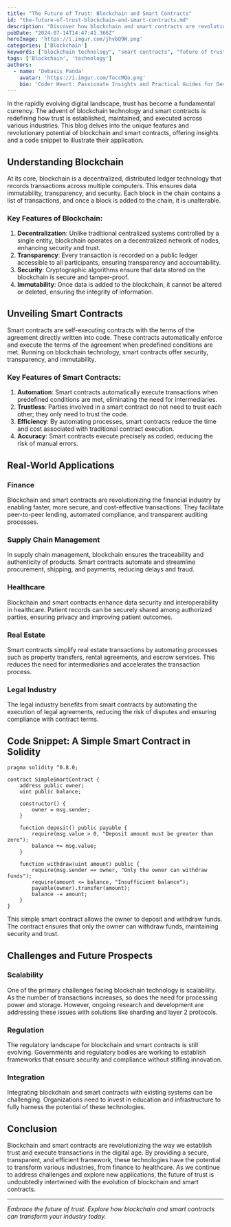 ```yaml
---
title: "The Future of Trust: Blockchain and Smart Contracts"
id: "the-future-of-trust-blockchain-and-smart-contracts.md"
description: "Discover how blockchain and smart contracts are revolutionizing the way we establish trust and conduct transactions. This blog provides an in-depth look at the technology behind blockchain, the functionality of smart contracts, and their applications across various sectors."
pubDate: "2024-07-14T14:47:41.366Z"
heroImage: 'https://i.imgur.com/jhvbQ9W.png'
categories: ['Blockchain']
keywords: ["blockchain technology", "smart contracts", "future of trust", "decentralized systems", "blockchain applications", "cryptocurrency", "digital contracts", "security and trust", "blockchain innovations", "smart contract use cases"]
tags: ['Blockchain', 'technology']
authors:
  - name: 'Debasis Panda'
    avatar: 'https://i.imgur.com/foccMQo.png'
    bio: 'Coder Heart: Passionate Insights and Practical Guides for Developers'
---
```


In the rapidly evolving digital landscape, trust has become a fundamental currency. The advent of blockchain technology and smart contracts is redefining how trust is established, maintained, and executed across various industries. This blog delves into the unique features and revolutionary potential of blockchain and smart contracts, offering insights and a code snippet to illustrate their application.

## Understanding Blockchain

At its core, blockchain is a decentralized, distributed ledger technology that records transactions across multiple computers. This ensures data immutability, transparency, and security. Each block in the chain contains a list of transactions, and once a block is added to the chain, it is unalterable.

### Key Features of Blockchain:

1. **Decentralization**: Unlike traditional centralized systems controlled by a single entity, blockchain operates on a decentralized network of nodes, enhancing security and trust.
2. **Transparency**: Every transaction is recorded on a public ledger accessible to all participants, ensuring transparency and accountability.
3. **Security**: Cryptographic algorithms ensure that data stored on the blockchain is secure and tamper-proof.
4. **Immutability**: Once data is added to the blockchain, it cannot be altered or deleted, ensuring the integrity of information.

## Unveiling Smart Contracts

Smart contracts are self-executing contracts with the terms of the agreement directly written into code. These contracts automatically enforce and execute the terms of the agreement when predefined conditions are met. Running on blockchain technology, smart contracts offer security, transparency, and immutability.

### Key Features of Smart Contracts:

1. **Automation**: Smart contracts automatically execute transactions when predefined conditions are met, eliminating the need for intermediaries.
2. **Trustless**: Parties involved in a smart contract do not need to trust each other; they only need to trust the code.
3. **Efficiency**: By automating processes, smart contracts reduce the time and cost associated with traditional contract execution.
4. **Accuracy**: Smart contracts execute precisely as coded, reducing the risk of manual errors.

## Real-World Applications

### Finance

Blockchain and smart contracts are revolutionizing the financial industry by enabling faster, more secure, and cost-effective transactions. They facilitate peer-to-peer lending, automated compliance, and transparent auditing processes.

### Supply Chain Management

In supply chain management, blockchain ensures the traceability and authenticity of products. Smart contracts automate and streamline procurement, shipping, and payments, reducing delays and fraud.

### Healthcare

Blockchain and smart contracts enhance data security and interoperability in healthcare. Patient records can be securely shared among authorized parties, ensuring privacy and improving patient outcomes.

### Real Estate

Smart contracts simplify real estate transactions by automating processes such as property transfers, rental agreements, and escrow services. This reduces the need for intermediaries and accelerates the transaction process.

### Legal Industry

The legal industry benefits from smart contracts by automating the execution of legal agreements, reducing the risk of disputes and ensuring compliance with contract terms.

## Code Snippet: A Simple Smart Contract in Solidity

```solidity
pragma solidity ^0.8.0;

contract SimpleSmartContract {
    address public owner;
    uint public balance;

    constructor() {
        owner = msg.sender;
    }

    function deposit() public payable {
        require(msg.value > 0, "Deposit amount must be greater than zero");
        balance += msg.value;
    }

    function withdraw(uint amount) public {
        require(msg.sender == owner, "Only the owner can withdraw funds");
        require(amount <= balance, "Insufficient balance");
        payable(owner).transfer(amount);
        balance -= amount;
    }
}
```

This simple smart contract allows the owner to deposit and withdraw funds. The contract ensures that only the owner can withdraw funds, maintaining security and trust.

## Challenges and Future Prospects

### Scalability

One of the primary challenges facing blockchain technology is scalability. As the number of transactions increases, so does the need for processing power and storage. However, ongoing research and development are addressing these issues with solutions like sharding and layer 2 protocols.

### Regulation

The regulatory landscape for blockchain and smart contracts is still evolving. Governments and regulatory bodies are working to establish frameworks that ensure security and compliance without stifling innovation.

### Integration

Integrating blockchain and smart contracts with existing systems can be challenging. Organizations need to invest in education and infrastructure to fully harness the potential of these technologies.

## Conclusion

Blockchain and smart contracts are revolutionizing the way we establish trust and execute transactions in the digital age. By providing a secure, transparent, and efficient framework, these technologies have the potential to transform various industries, from finance to healthcare. As we continue to address challenges and explore new applications, the future of trust is undoubtedly intertwined with the evolution of blockchain and smart contracts.

---

*Embrace the future of trust. Explore how blockchain and smart contracts can transform your industry today.*